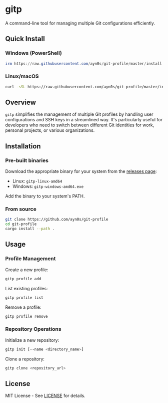 # gitp

A command-line tool for managing multiple Git configurations efficiently.

## Quick Install

### Windows (PowerShell)
```powershell
irm https://raw.githubusercontent.com/ayn0s/git-profile/master/install.ps1 | iex
```

### Linux/macOS
```bash
curl -sSL https://raw.githubusercontent.com/ayn0s/git-profile/master/install.sh | bash
```

## Overview

`gitp` simplifies the management of multiple Git profiles by handling user configurations and SSH keys in a streamlined way. It's particularly useful for developers who need to switch between different Git identities for work, personal projects, or various organizations.

## Installation

### Pre-built binaries

Download the appropriate binary for your system from the [releases page](https://github.com/ayn0s/git-profile/releases):
- Linux: `gitp-linux-amd64`
- Windows: `gitp-windows-amd64.exe`

Add the binary to your system's PATH.

### From source

```bash
git clone https://github.com/ayn0s/git-profile
cd git-profile
cargo install --path .
```

## Usage

### Profile Management

Create a new profile:
```bash
gitp profile add
```

List existing profiles:
```bash
gitp profile list
```

Remove a profile:
```bash
gitp profile remove
```

### Repository Operations

Initialize a new repository:
```bash
gitp init [--name <directory_name>]
```

Clone a repository:
```bash
gitp clone <repository_url>
```

## License

MIT License - See [LICENSE](LICENSE) for details.
